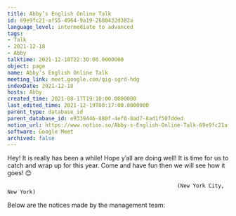 ```yaml
---
title: Abby’s English Online Talk
id: 69e9fc21-af55-4964-9a19-2680432d382a
language_level: intermediate to advanced
tags:
- Talk
- 2021-12-18
- Abby
talktime: 2021-12-18T22:30:00.0000000
object: page
name: Abby’s English Online Talk
meeting_link: meet.google.com/qig-sgrd-hdg
indexDate: 2021-12-18
hosts: Abby
created_time: 2021-08-17T19:10:00.0000000
last_edited_time: 2021-12-19T00:17:00.0000000
parent_type: database_id
parent_database_id: e9339446-880f-4ef0-8ad7-8ad1f507dded
notion_url: https://www.notion.so/Abby-s-English-Online-Talk-69e9fc21af5549649a192680432d382a
software: Google Meet
archived: false
---
```


Hey! It is really has been a while! Hope y’all are doing well! It is time for us to catch and wrap up for this year. Come and have fun then we will see how it goes! 😊



                                                          (New York City, New York)



Below are the notices made by the management team:


